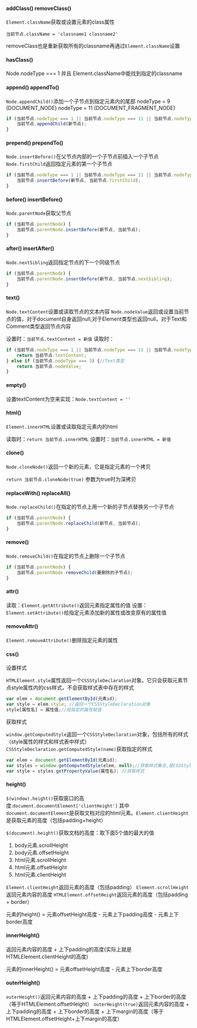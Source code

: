 #### addClass() removeClass()

`Element.className`获取或设置元素的class属性

`当前节点.className = 'classname1 classname2'`

removeClass也是重新获取所有的classname再通过`Element.className`设置

#### hasClass()

Node.nodeType === 1 并且 Element.className中能找到指定的classname

#### append() appendTo()

`Node.appendChild()`添加一个子节点到指定元素内的尾部
nodeType = 9 (DOCUMENT_NODE)
nodeType = 11 (DOCUMENT_FRAGMENT_NODE)

```javascript
if (当前节点.nodeType === 1 || 当前节点.nodeType === 11 || 当前节点.nodeType === 9) {
    当前节点.appendChild(新节点);
}
```

#### prepend() prependTo()

`Node.insertBefore()`在父节点内部的一个子节点前插入一个子节点
`Node.firstChild`返回指定元素的第一个子节点

```javascript
if (当前节点.nodeType === 1 || 当前节点.nodeType === 11 || 当前节点.nodeType === 9) {
    当前节点.insertBefore(新节点, 当前节点.firstChild);
}
```

#### before() insertBefore()

`Node.parentNode`获取父节点

```javascript
if (当前节点.parentNode) {
    当前节点.parentNode.insertBefore(新节点, 当前节点);
}
```

#### after() insertAfter()

`Node.nextSibling`返回指定节点的下一个同级节点

```javascript
if (当前节点.parentNode) {
    当前节点.parentNode.insertBefore(新节点, 当前节点.nextSibling);
}
```

#### text()

`Node.textContent`设置或读取节点的文本内容
`Node.nodeValue`返回或设置当前节点的值，对于document自身返回null,对于Element类型也返回null，对于Text和Comment类型返回节点内容

设置时：`当前节点.textContent = 新值`
读取时：
```javascript
if (当前节点.nodeType === 1 || 当前节点.nodeType === 11 || 当前节点.nodeType === 9) {
    return 当前节点.textContent;
} else if (当前节点.nodeType === 3) {//Text类型
    return 当前节点.nodeValue;
}
```

#### empty()

设置textContent为空来实现：`Node.textContent = ''`

#### html()

`Element.innerHTML`设置或读取指定元素内的html

读取时：`return 当前节点.innerHTML`
设置时：`当前节点.innerHTML = 新值`

#### clone()

`Node.cloneNode()`返回一个新的元素，它是指定元素的一个拷贝

`return 当前节点.cloneNode(true)` 参数为true时为深拷贝

#### replaceWith() replaceAll()

`Node.replaceChild()`在指定的节点上用一个新的子节点替换另一个子节点

```javascript
if (当前节点.parentNode) {
    当前节点.parentNode.replaceChild(新节点, 当前节点);
}
```

#### remove()

`Node.removeChild()`在指定的节点上删除一个子节点

```javascript
if (当前节点.parentNode) {
    当前节点.parentNode.removeChild(要删除的子节点);
}
```

#### attr()

读取：`Element.getAttribute()`返回元素指定属性的值
设置：`Element.setAttribute()`给指定元素添加新的属性或改变原有的属性值

#### removeAttr()

`Element.removeAttribute()`删除指定元素的属性

#### css()

设置样式

`HTMLElement.style`属性返回一个`CSSStyleDeclaration`对象。它只会获取元素节点style属性内的css样式，不会获取样式表中存在的样式

```javascript
var elem = document.getElementById(元素id);
var style = elem.style; //返回一个CSSStyleDeclaration对象
style[属性名] = 属性值;//给指定的属性赋值
```

获取样式

`window.getComputedStyle`返回一个`CSSStyleDeclaration`对象，包括所有的样式（style属性的样式和样式表中样式）
`CSSStyleDeclaration.getComputedStyle(name)`获取指定的样式

```javascript
var elem = document.getElementById(元素id);
var styles = window.getComputedStyle(elem, null);//获取样式集合,是CSSStyleDeclaration类型
var style = styles.getPropertyValue(属性名); //获取样式
```

#### height()

`$(window).height()`获取窗口的高度:`document.documentElement['clientHeight']`
其中`document.documentElement`是获取文档对应的html元素。`Element.clientHeight`是获取元素的高度（包括padding+height）

`$(document).height()`获取文档的高度：取下面5个值的最大的值
1. body元素.scrollHeight
2. body元素.offsetHeight
3. html元素.scrollHeight
4. html元素.offsetHeight
5. html元素.clientHeight

`Element.clientHeight`返回元素的高度（包括padding）
`Element.scrollHeight`返回元素内容的高度
`HTMLElement.offsetHeight`返回元素的高度（包括padding + border）

元素的height() = 元素offsetHeight高度 - 元素上下padding高度 - 元素上下border高度

#### innerHeight()

返回元素内容的高度 + 上下padding的高度(实际上就是HTMLElement.clientHeight的高度)

元素的innerHeight() = 元素offsetHeight高度 - 元素上下border高度

#### outerHeight()

`outerHeight()`返回元素内容的高度 + 上下padding的高度 + 上下border的高度（等于HTMLElement.offsetHeight）
`outerHeight(true)`返回元素内容的高度 + 上下padding的高度 + 上下border的高度 + 上下margin的高度（等于HTMLElement.offsetHeight+上下margin的高度）





